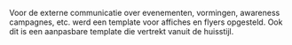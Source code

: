 Voor de externe communicatie over evenementen, vormingen, awareness campagnes, etc. werd een template voor affiches en flyers opgesteld. Ook dit is een aanpasbare template die vertrekt vanuit de huisstijl.